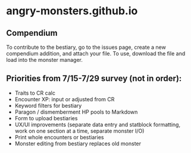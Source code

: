 # angry-monsters.github.io

## Compendium
To contribute to the bestiary, go to the issues page, create a new compendium addition, and attach your file. To use, download the file and load into the monster manager.

## Priorities from 7/15-7/29 survey (not in order):
- Traits to CR calc
- Encounter XP: input or adjusted from CR
- Keyword filters for bestiary
- Paragon / dismemberment HP pools to Markdown
- Form to upload bestiaries
- UX/UI improvements (separate data entry and statblock formatting, work on one section at a time, separate monster I/O)
- Print whole encounters or bestiaries
- Monster editing from bestiary replaces old monster
